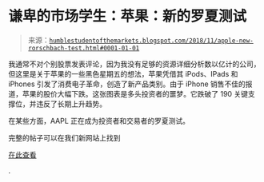 <!--yml

分类：未分类

日期：2024-05-18 02:35:26

-->

# 谦卑的市场学生：苹果：新的罗夏测试

> 来源：[`humblestudentofthemarkets.blogspot.com/2018/11/apple-new-rorschbach-test.html#0001-01-01`](https://humblestudentofthemarkets.blogspot.com/2018/11/apple-new-rorschbach-test.html#0001-01-01)

我通常不对个别股票发表评论，因为我没有足够的资源详细分析数以亿计的公司，但这里是关于苹果的一些黑色星期五的想法，苹果凭借其 iPods、IPads 和 iPhones 引发了消费电子革命，创造了新产品类别。由于 iPhone 销售不佳的报道，苹果的股价大幅下跌。这张图表是多头投资者的噩梦。它跌破了 190 关键支撑位，并违反了长期上升趋势。

在某些方面，AAPL 正在成为投资者和交易者的罗夏测试。

完整的帖子可以在我们新网站上找到

[在此查看](https://humblestudentofthemarkets.com/2018/11/23/apple-the-new-rorschbach-test/)

.
